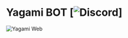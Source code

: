 # Yagami BOT [![Discord](https://discordapp.com/api/guilds/427051022251458570/widget.png)]
![Yagami Web](https://cdn.discordapp.com/attachments/458660610444492800/458689800598323220/51-lKc74-sL.png)

